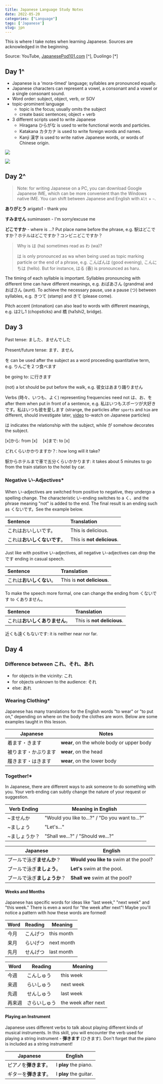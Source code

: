 ```yaml
---
title: Japanese Language Study Notes
date: 2022-05-20
categories: ["Language"]
tags: ['Japanese']
slug: jpn
---
```


This is where I take notes when learning Japanese. Sources are acknowledged in the beginning.

Source: YouTube, [JapanesePod101.com](https://www.youtube.com/watch?v=8YV8KmfBbBM) [^], Duolingo [*]

## Day 1^

- Japanese is a 'mora-timed' language; syllables are pronounced equally.
- Japanese characters can represent a vowel, a consonant and a vowel or a single consonant sound.
- Word order: subject, object, verb, or SOV
- topic-prominent language
  - topic is the focus; usually omits the subject
  - create basic sentences; object + verb
- 3 different scripts used to write Japanese
  - Hiragana ひらがな is used to write functional words and particles.
  - Katakana カタカナ is used to write foreign words and names.
  - Kanji 漢字 is used to write native Japanese words, or words of Chinese origin.

![](hiragana.png)

![](katakana.png)

## Day 2^

> Note: for writing Japanese on a PC, you can download Google Japanese IME, which can be more convenient than the Windows native IME. You can shift between Japanese and English with `Alt` + `~`.

**ありがとう** arigato1 - thank you

**すみません** sumimasen - I'm sorry/excuse me

**どこですか** - where is ...? Put place name before the phrase, e.g. 駅はどこですか？ホテルはどこですか？コンビニどこですか？

> Why is は (ha) sometimes read as わ (wa)? 
> 
> は is only pronounced as wa when being used as topic marking particle or the end of a phrase, e.g. こんばんは (good evening), こんにちは (hello). But for instance, はる (春) is pronounced as haru.

The timing of each syllable is important. Syllables pronouncing with different time can have different meanings, e.g. おばあさん (grandma) and おばさん (aunt). To achieve the necessary pause, use a pause (つ) between syllables, e.g. きつて (stamp) and きて (please come).

Pitch accent (intonation) can also lead to words with different meanings, e.g. は2し1 (chopsticks) and 橋 (ha1shi2, bridge).

## Day 3

Past tense: ました、ませんでした

Present/future tense: ます、ません

を can be used after the subject as a word proceeding quantitative term, e.g. りんごを２つ食べます

be going to: に行きます

(not) a lot should be put before the walk, e.g. 彼女はあまり踊りません

Verbs (時々、いつも、よく) representing frequencies need not は、お、を after them when put in front of a sentence, e.g. 私はいつもスポーツが大好きです。私はいつも彼を愛します (strange, the particles after `sports` and `him` are different, should investigate later, [video](https://youtu.be/UaI7UpOl-Xk) to-watch on Japanese particles)

は indicates the relationship with the subject, while が somehow decorates the subject.

[x]から: from [x] 　[x]まで: to [x]

どれくらいかかりますか？: how long will it take?

駅からホテルまで車で五分くらいかかります: it takes about 5 minutes to go from the train station to the hotel by car.

### Negative い-Adjectives*

When い-adjectives are switched from positive to negative, they undergo a spelling change. The characteristic い-ending switches to a く、and the phrase meaning "not" is added to the end. The final result is an ending such as くないです。See the example below.

| Sentence         | Translation                |
|:---------------- |:-------------------------- |
| これはおいしいです。       | This is delicious.         |
| これは**おいしくないです**。 | This is **not delicious**. |

Just like with positive い-adjectives, all negative い-adjectives can drop the です ending in casual speech.

| Sentence       | Translation                |
|:-------------- |:-------------------------- |
| これは**おいしくない**。 | This is **not delicious**. |

To make the speech more formal, one can change the ending from くないです to くありません。

| Sentence          | Translation                |
|:----------------- |:-------------------------- |
| これは**おいしくありません**。 | This is **not delicious**. |

近くも遠くもないです: it is neither near nor far.

## Day 4

### Difference between これ、それ、あれ

- for objects in the vicinity: これ
- for objects unknown to the audience: それ
- else: あれ

### Wearing Clothing*

Japanese has many translations for the English words "to wear" or "to put on," depending on where on the body the clothes are worn. Below are some examples taught in this lesson.

| Japanese   | Notes                                     |
| ---------- | ----------------------------------------- |
| 着ます・きます    | **wear**, on the whole body or upper body |
| 被ります・かぶります | **wear**, on the head                     |
| 履きます・はきます  | **wear**, on the lower body               |

### Together!*

In Japanese, there are different ways to ask someone to do something with you. Your verb ending can subtly change the nature of your request or suggestion.

| Verb Ending | Meaning in English                             |
| ----------- | ---------------------------------------------- |
| ~ませんか       | "Would you like to...?" / "Do you want to...?" |
| ~ましょう       | "Let's..."                                     |
| ~ましょうか？     | "Shall we...?" / "Should we...?"               |

| Japanese         | English                                 |
| ---------------- | --------------------------------------- |
| プールで泳ぎ**ませんか**？  | **Would you like to** swim at the pool? |
| プールで泳ぎ**ましょう**。  | **Let's** swim at the pool.             |
| プールで泳ぎ**ましょうか**？ | **Shall we** swim at the pool?          |

#### Weeks and Months

Japanese has specific words for ideas like "last week," "next week" and "this week." There is even a word for "the week after next"! Maybe you'll notice a pattern with how these words are formed!

| Word | Reading | Meaning    |
| ---- | ------- | ---------- |
| 今月   | こんげつ    | this month |
| 来月   | らいげつ    | next month |
| 先月   | せんげつ    | last month |

| Word | Reading | Meaning             |
| ---- | ------- | ------------------- |
| 今週   | こんしゅう   | this week           |
| 来週   | らいしゅう   | next week           |
| 先週   | せんしゅう   | last week           |
| 再来週  | さらいしゅう  | the week after next |

#### Playing an Instrument

Japanese uses different verbs to talk about playing different kinds of musical instruments. In this skill, you will encounter the verb used for playing a string instrument - **弾きます** (ひきます). Don't forget that the piano is included as a string instrument!

| Japanese      | English                |
| ------------- | ---------------------- |
| ピアノを**弾きます**。 | I **play** the piano.  |
| ギターを**弾きます**。 | I **play** the guitar. |